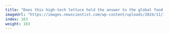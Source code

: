 ```yaml
---
title: "Does this high-tech lettuce hold the answer to the global food crisis?"
imageUrl: "https://images.newscientist.com/wp-content/uploads/2024/11/11151014/SEI_228616030.jpg?width=788"
index: 163
weight: 163
---
```

